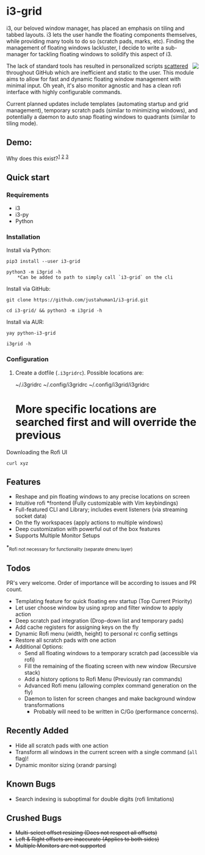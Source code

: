 # i3-grid

i3, our beloved window manager, has placed an emphasis on tiling and tabbed layouts. i3 lets the user handle the floating components themselves, while providing many tools to do so (scratch pads, marks, etc). Finding the management of floating windows lackluster, I decide to write a sub-manager for tackling floating windows to solidify this aspect of i3.

<img style="float: right" src="https://i.imgur.com/UohcW2v.png">

The lack of standard tools has resulted in personalized scripts [scattered](https://gist.github.com/bhepple/5c43e83e945a42297ba6433ee8ba88ce) throughout GitHub which are inefficient and static to the user. This module aims to allow for fast and dynamic floating window management with minimal input. Oh yeah, it's also monitor agnostic and has a clean rofi interface with highly configurable commands.

Current planned updates include templates (automating startup and grid management), temporary scratch pads (similar to minimizing windows), and potentially a daemon to auto snap floating windows to quadrants (similar to tiling mode).

## Demo:

Why does this exist?<sup>[1](https://github.com/i3/i3/issues/1949#issuecomment-142231260)</sup> <sup>[2](https://www.reddit.com/r/i3wm/comments/97hc7u/how_to_move_window_relative_to_display/e4955ff/)</sup> <sup>[3](https://gist.github.com/bhepple/5c43e83e945a42297ba6433ee8ba88ce) </sup>

## Quick start

### Requirements

- i3
- i3-py
- Python

### Installation

Install via Python:

    pip3 install --user i3-grid

    python3 -m i3grid -h
        *Can be added to path to simply call `i3-grid` on the cli

Install via GitHub:

    git clone https://github.com/justahuman1/i3-grid.git

    cd i3-grid/ && python3 -m i3grid -h

Install via AUR:

    yay python-i3-grid

    i3grid -h

### Configuration

1. Create a dotfile (`.i3gridrc`). Possible locations are:

   ~/.i3gridrc
   ~/.config/i3gridrc
   ~/.config/i3grid/i3gridrc

   # More specific locations are searched first and will override the previous

Downloading the Rofi UI

    curl xyz

## Features

- Reshape and pin floating windows to any precise locations on screen
- Intuitive rofi \*frontend (Fully customizable with Vim keybindings)
- Full-featured CLI and Library; includes event listeners (via streaming socket data)
- On the fly workspaces (apply actions to multiple windows)
- Deep customization with powerful out of the box features
- Supports Multiple Monitor Setups

\*<sub>Rofi not necessary for functionality (separate dmenu layer)</sub>

## Todos

PR's very welcome. Order of importance will be according to issues and PR count.

- Templating feature for quick floating env startup (Top Current Priority)
- Let user choose window by using xprop and filter window to apply action
- Deep scratch pad integration (Drop-down list and temporary pads)
- Add cache registers for assigning keys on the fly
- Dynamic Rofi menu (width, height) to personal rc config settings
- Restore all scratch pads with one action
- Additional Options:
  - Send all floating windows to a temporary scratch pad (accessible via rofi)
  - Fill the remaining of the floating screen with new window (Recursive stack)
  - Add a history options to Rofi Menu (Previously ran commands)
  - Advanced Rofi menu (allowing complex command generation on the fly)
  - Daemon to listen for screen changes and make background window transformations
    - Probably will need to be written in C/Go (performance concerns).

## Recently Added

- Hide all scratch pads with one action
- Transform all windows in the current screen with a single command (`all` flag)!
- Dynamic monitor sizing (xrandr parsing)

## Known Bugs

- Search indexing is suboptimal for double digits (rofi limitations)

## Crushed Bugs

- ~~Multi-select offset resizing (Does not respect all offsets)~~
- ~~Left & Right offsets are inaccurate (Applies to both sides)~~
- ~~Multiple Monitors are not supported~~
